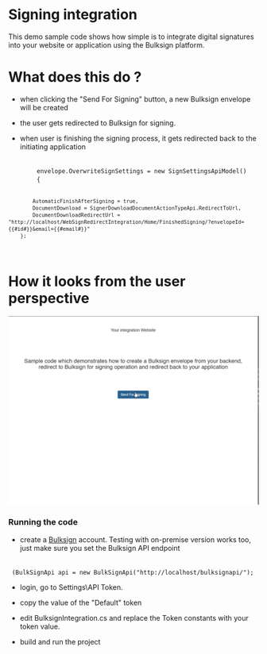 # Signing integration

This demo sample code shows how simple is to integrate digital signatures into your website or application using the Bulksign platform.

# What does this do ?

- when clicking the "Send For Signing" button, a new Bulksign envelope will be created 

- the user gets redirected to Bulksign for signing.

- when user is finishing the signing process, it gets redirected back to the initiating application 


<code>
		envelope.OverwriteSignSettings = new SignSettingsApiModel()
		{

	 		AutomaticFinishAfterSigning = true,
			DocumentDownload = SignerDownloadDocumentActionTypeApi.RedirectToUrl, 
			DocumentDownloadRedirectUrl = "http://localhost/WebSignRedirectIntegration/Home/FinishedSigning/?envelopeId={{#id#}}&email={{#email#}}"
		};
</code>



# How it looks from the user perspective

<img src="demo.gif" alt="Bulksign Integration"/>


### Running the code

- create a [Bulksign](http://bulksign.com) account. 
Testing with on-premise version works too, just make sure you set  the Bulksign API endpoint 

<code>
 (BulkSignApi api = new BulkSignApi("http://localhost/bulksignapi/");
</code>

- login, go to Settings\API Token.

- copy the value of the "Default" token

- edit BulksignIntegration.cs and replace the Token constants with your token value.

- build and run the project 


